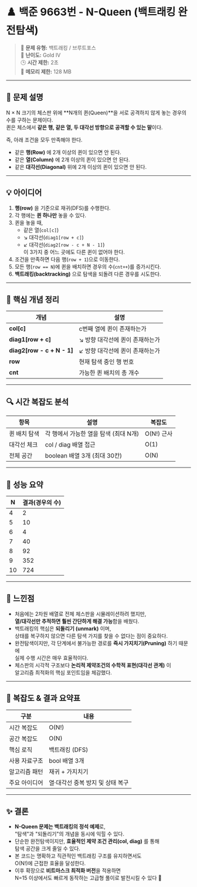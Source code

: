 # ♟️ 백준 9663번 - N-Queen (백트래킹 완전탐색)

> 🧩 **문제 유형:** 백트래킹 / 브루트포스  
> 🧮 **난이도:** Gold IV  
> 🕒 **시간 제한:** 2초  
> 💾 **메모리 제한:** 128 MB  

---

## 📘 문제 설명

N × N 크기의 체스판 위에 **N개의 퀸(Queen)**을 서로 공격하지 않게 놓는 경우의 수를 구하는 문제이다.  
퀸은 체스에서 **같은 행, 같은 열, 두 대각선 방향으로 공격할 수 있는 말**이다.

즉, 아래 조건을 모두 만족해야 한다.

- 같은 **행(Row)** 에 2개 이상의 퀸이 있으면 안 된다.  
- 같은 **열(Column)** 에 2개 이상의 퀸이 있으면 안 된다.  
- 같은 **대각선(Diagonal)** 위에 2개 이상의 퀸이 있으면 안 된다.

---

## 💡 아이디어

1. **행(row)** 을 기준으로 재귀(DFS)를 수행한다.  
2. 각 행에는 **퀸 하나만** 놓을 수 있다.  
3. 퀸을 놓을 때,  
   - 같은 열(`col[c]`)  
   - ↘ 대각선(`diag1[row + c]`)  
   - ↙ 대각선(`diag2[row - c + N - 1]`)  
   이 3가지 중 어느 곳에도 다른 퀸이 없어야 한다.  
4. 조건을 만족하면 다음 행(`row + 1`)으로 이동한다.  
5. 모든 행(`row == N`)에 퀸을 배치하면 경우의 수(`cnt++`)를 증가시킨다.  
6. **백트래킹(backtracking)** 으로 탐색을 되돌려 다른 경우를 시도한다.

---

## 🧠 핵심 개념 정리

| 개념 | 설명 |
|------|------|
| **col[c]** | c번째 열에 퀸이 존재하는가 |
| **diag1[row + c]** | ↘ 방향 대각선에 퀸이 존재하는가 |
| **diag2[row - c + N - 1]** | ↙ 방향 대각선에 퀸이 존재하는가 |
| **row** | 현재 탐색 중인 행 번호 |
| **cnt** | 가능한 퀸 배치의 총 개수 |

---

## 🔍 시간 복잡도 분석

| 항목 | 설명 | 복잡도 |
|------|------|---------|
| 퀸 배치 탐색 | 각 행에서 가능한 열을 탐색 (최대 N개) | O(N!) 근사 |
| 대각선 체크 | col / diag 배열 접근 | O(1) |
| 전체 공간 | boolean 배열 3개 (최대 30칸) | O(N) |

---

## 🧮 성능 요약

| N | 결과(경우의 수) |
|---|------------------|
| 4 | 2 |
| 5 | 10 |
| 6 | 4 |
| 7 | 40 |
| 8 | 92 |
| 9 | 352 |
| 10 | 724 |

---

## 🧭 느낀점

- 처음에는 2차원 배열로 전체 체스판을 시뮬레이션하려 했지만,  
  **열/대각선만 추적하면 훨씬 간단하게 해결 가능**함을 배웠다.  
- 백트래킹의 핵심은 **되돌리기 (unmark)** 이며,  
  상태를 복구하지 않으면 다른 탐색 가지를 찾을 수 없다는 점이 중요하다.  
- 완전탐색이지만, 각 단계에서 불가능한 경로를 **즉시 가지치기(Pruning)** 하기 때문에  
  실제 수행 시간은 매우 효율적이다.  
- 체스판의 시각적 구조보다 **논리적 제약조건의 수학적 표현(대각선 관계)** 이  
  알고리즘 최적화의 핵심 포인트임을 체감했다.

---

## 🧮 복잡도 & 결과 요약표

| 구분 | 내용 |
|------|------|
| 시간 복잡도 | O(N!) |
| 공간 복잡도 | O(N) |
| 핵심 로직 | 백트래킹 (DFS) |
| 사용 자료구조 | bool 배열 3개 |
| 알고리즘 패턴 | 재귀 + 가지치기 |
| 주요 아이디어 | 열·대각선 중복 방지 및 상태 복구 |

---

## ✨ 결론

- **N-Queen 문제는 백트래킹의 정석 예제**로,  
  "탐색"과 "되돌리기"의 개념을 동시에 익힐 수 있다.  
- 단순한 완전탐색이지만, **효율적인 제약 조건 관리(col, diag)** 를 통해  
  탐색 공간을 크게 줄일 수 있다.  
- 본 코드는 명확하고 직관적인 백트래킹 구조를 유지하면서도  
  O(N!)에 근접한 효율을 달성한다.  
- 이후 확장으로 **비트마스크 최적화 버전**을 적용하면  
  N=15 이상에서도 빠르게 동작하는 고급형 풀이로 발전시킬 수 있다 🚀
